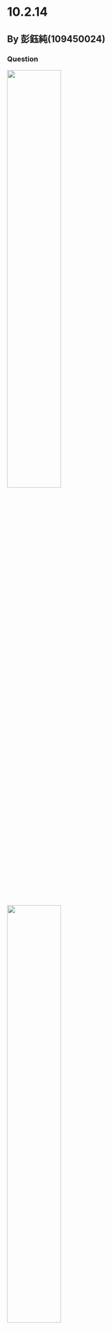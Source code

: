 # 10.2.14

## By 彭鈺純(109450024)

### Question
<img width="50%" height="50%" src="https://github.com/KeddyPeng/202402-Statistics/blob/main/%E6%88%AA%E5%9C%96%202024-03-09%20%E4%B8%8B%E5%8D%888.47.39.png">
<img width="50%" height="50%" src="https://github.com/KeddyPeng/202402-Statistics/blob/main/%E6%88%AA%E5%9C%96%202024-03-09%20%E4%B8%8B%E5%8D%889.29.43.png">
<img width="50%" height="50%" src="https://github.com/KeddyPeng/202402-Statistics/blob/main/%E6%88%AA%E5%9C%96%202024-03-09%20%E4%B8%8B%E5%8D%889.30.26.png">
